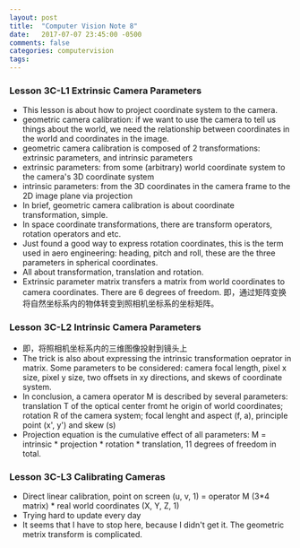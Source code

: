 ```yaml
---
layout: post
title:  "Computer Vision Note 8"
date:   2017-07-07 23:45:00 -0500
comments: false
categories: computervision
tags: 
---
```


### Lesson 3C-L1 Extrinsic Camera Parameters
- This lesson is about how to project coordinate system to the camera.
- geometric camera calibration: if we want to use the camera to tell us things about the world, we need the relationship between coordinates in the world and coordinates in the image.
- geometric camera calibration is composed of 2 transformations: extrinsic parameters, and intrinsic parameters
- extrinsic parameters: from some (arbitrary) world coordinate system to the camera's 3D coordinate system
- intrinsic parameters: from the 3D coordinates in the camera frame to the 2D image plane via projection
- In brief, geometric camera calibration is about coordinate transformation, simple.
- In space coordinate transformations, there are transform operators, rotation operators and etc.
- Just found a good way to express rotation coordinates, this is the term used in aero engineering: heading, pitch and roll, these are the three parameters in spherical coordinates.
- All about transformation, translation and rotation.
- Extrinsic parameter matrix transfers a matrix from world coordinates to camera coordinates. There are 6 degrees of freedom. 即，通过矩阵变换将自然坐标系内的物体转变到照相机坐标系的坐标矩阵。

### Lesson 3C-L2 Intrinsic Camera Parameters
- 即，将照相机坐标系内的三维图像投射到镜头上
- The trick is also about expressing the intrinsic transformation oeprator in matrix. Some parameters to be considered: camera focal length, pixel x size, pixel y size, two offsets in xy directions, and skews of coordinate system.
- In conclusion, a camera operator M is described by several parameters: translation T of the optical center fromt he origin of world coordinates; rotation R of the camera system; focal lenght and aspect (f, a), principle point (x', y') and skew (s)
- Projection equation is the cumulative effect of all parameters: M = intrinsic * projection * rotation * translation, 11 degrees of freedom in total.

### Lesson 3C-L3 Calibrating Cameras
- Direct linear calibration, point on screen (u, v, 1) = operator M (3*4 matrix) * real world coordinates (X, Y, Z, 1)
- Trying hard to update every day
- It seems that I have to stop here, because I didn't get it. The geometric metrix transform is complicated.